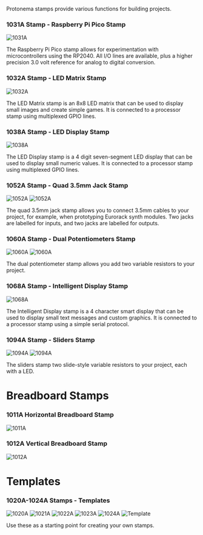 Protonema stamps provide various functions for building projects.

### 1031A Stamp - Raspberry Pi Pico Stamp

![1031A](./1031A/1031-0101/latest/pcb_top.png)

The Raspberry Pi Pico stamp allows for experimentation with microcontrollers using the RP2040. All I/O lines are available, plus a higher precision 3.0 volt reference for analog to digital conversion.

### 1032A Stamp - LED Matrix Stamp

![1032A](./1032A/1032-0101/latest/pcb_top.png)

The LED Matrix stamp is an 8x8 LED matrix that can be used to display small images and create simple games. It is connected to a processor stamp using multiplexed GPIO lines.

### 1038A Stamp - LED Display Stamp

![1038A](./1038A/1038-0101/latest/pcb_top.png)

The LED Display stamp is a 4 digit seven-segment LED display that can be used to display small numeric values. It is connected to a processor stamp using multiplexed GPIO lines.

### 1052A Stamp - Quad 3.5mm Jack Stamp

![1052A](./1052A/1052-0101/latest/pcb_top.png) ![1052A](./1052A/1052-0201/latest/pcb_top.png)

The quad 3.5mm jack stamp allows you to connect 3.5mm cables to your project, for example, when prototyping Eurorack synth modules. Two jacks are labelled for inputs, and two jacks are labelled for outputs.

### 1060A Stamp - Dual Potentiometers Stamp

![1060A](./1060A/1060-0101/latest/pcb_top.png) ![1060A](./1060A/1060-0201/latest/pcb_top.png)

The dual potentiometer stamp allows you add two variable resistors to your project.

### 1068A Stamp - Intelligent Display Stamp

![1068A](./1068A/1068-0101/latest/pcb_top.png)

The Intelligent Display stamp is a 4 character smart display that can be used to display small text messages and custom graphics. It is connected to a processor stamp using a simple serial protocol.

### 1094A Stamp - Sliders Stamp

![1094A](./1094A/1094-0101/latest/pcb_top.png) ![1094A](./1094A/1094-0201/latest/pcb_top.png)

The sliders stamp two slide-style variable resistors to your project, each with a LED.

# Breadboard Stamps

### 1011A Horizontal Breadboard Stamp

![1011A](./1011A/1011-0101/latest/pcb_top.png)

### 1012A Vertical Breadboard Stamp

![1012A](./1012A/1012-0101/latest/pcb_top.png)

# Templates

### 1020A-1024A Stamps - Templates

![1020A](./1020A/1020-0101/latest/pcb_top.png) ![1021A](./1021A/1021-0101/latest/pcb_top.png)
![1022A](./1022A/1022-0101/latest/pcb_top.png) ![1023A](./1023A/1023-0101/latest/pcb_top.png) 
![1024A](./1024A/1024-0101/latest/pcb_top.png) ![Template](./images/stamp_template.jpg)

Use these as a starting point for creating your own stamps.

